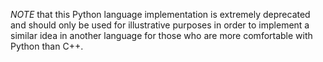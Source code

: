 *NOTE* that this Python language implementation is extremely deprecated and should only be used for illustrative purposes in order to implement a similar idea in another language for those who are more comfortable with Python than C++.
